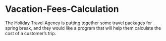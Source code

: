 # Vacation-Fees-Calculation
The Holiday Travel Agency is putting together some travel packages for spring break, and they would like a program that will help them calculate the cost of a customer’s trip.
